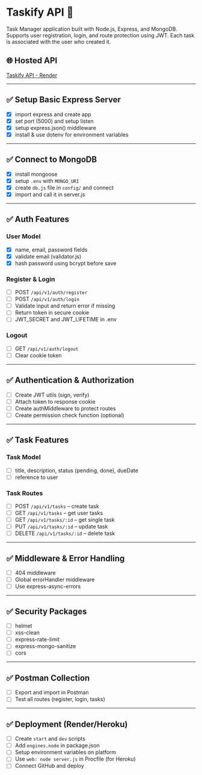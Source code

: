 # Taskify API 📝

Task Manager application built with Node.js, Express, and MongoDB. Supports user registration, login, and route protection using JWT. Each task is associated with the user who created it.

## 🌐 Hosted API

[Taskify API - Render](https://your-api-url-here.com/) <!-- Change to your deployed link -->

---

## ✅ Setup Basic Express Server

- [x] import express and create app
- [x] set port (5000) and setup listen
- [x] setup express.json() middleware
- [x] install & use dotenv for environment variables

---

## ✅ Connect to MongoDB

- [x] install mongoose
- [x] setup `.env` with `MONGO_URI`
- [x] create `db.js` file in `config/` and connect
- [x] import and call it in server.js

---

## ✅ Auth Features

### User Model

- [x] name, email, password fields
- [x] validate email (validator.js)
- [x] hash password using bcrypt before save

### Register & Login

- [ ] POST `/api/v1/auth/register`
- [ ] POST `/api/v1/auth/login`
- [ ] Validate input and return error if missing
- [ ] Return token in secure cookie
- [ ] JWT_SECRET and JWT_LIFETIME in .env

### Logout

- [ ] GET `/api/v1/auth/logout`
- [ ] Clear cookie token

---

## ✅ Authentication & Authorization

- [ ] Create JWT utils (sign, verify)
- [ ] Attach token to response cookie
- [ ] Create authMiddleware to protect routes
- [ ] Create permission check function (optional)

---

## ✅ Task Features

### Task Model

- [ ] title, description, status (pending, done), dueDate
- [ ] reference to user

### Task Routes

- [ ] POST `/api/v1/tasks` – create task
- [ ] GET `/api/v1/tasks` – get user tasks
- [ ] GET `/api/v1/tasks/:id` – get single task
- [ ] PUT `/api/v1/tasks/:id` – update task
- [ ] DELETE `/api/v1/tasks/:id` – delete task

---

## ✅ Middleware & Error Handling

- [ ] 404 middleware
- [ ] Global errorHandler middleware
- [ ] Use express-async-errors

---

## ✅ Security Packages

- [ ] helmet
- [ ] xss-clean
- [ ] express-rate-limit
- [ ] express-mongo-sanitize
- [ ] cors

---

## ✅ Postman Collection

- [ ] Export and import in Postman
- [ ] Test all routes (register, login, tasks)

---

## ✅ Deployment (Render/Heroku)

- [ ] Create `start` and `dev` scripts
- [ ] Add `engines.node` in package.json
- [ ] Setup environment variables on platform
- [ ] Use `web: node server.js` in Procfile (for Heroku)
- [ ] Connect GitHub and deploy

